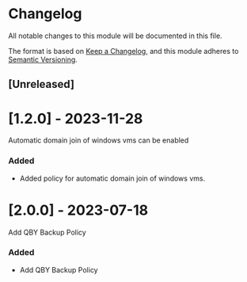 # Changelog

All notable changes to this module will be documented in this file.

The format is based on [Keep a Changelog](https://keepachangelog.com/en/1.1.0/),
and this module adheres to [Semantic Versioning](https://semver.org/spec/v2.0.0.html).

## [Unreleased]

# [1.2.0] - 2023-11-28

Automatic domain join of windows vms can be enabled

### Added

- Added policy for automatic domain join of windows vms.

# [2.0.0] - 2023-07-18

Add QBY Backup Policy

### Added

- Add QBY Backup Policy
